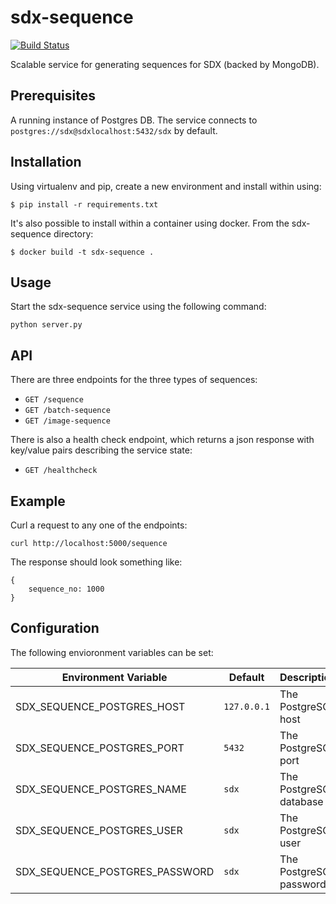 # sdx-sequence

[![Build Status](https://travis-ci.org/ONSdigital/sdx-sequence.svg?branch=master)](https://travis-ci.org/ONSdigital/sdx-sequence)

Scalable service for generating sequences for SDX (backed by MongoDB).

## Prerequisites

A running instance of Postgres DB. The service connects to `postgres://sdx@sdxlocalhost:5432/sdx` by default.


## Installation

Using virtualenv and pip, create a new environment and install within using:

    $ pip install -r requirements.txt

It's also possible to install within a container using docker. From the sdx-sequence directory:

    $ docker build -t sdx-sequence .

## Usage

Start the sdx-sequence service using the following command:

    python server.py

## API

There are three endpoints for the three types of sequences:
 * `GET /sequence`
 * `GET /batch-sequence`
 * `GET /image-sequence`

There is also a health check endpoint, which returns a json response with key/value pairs describing the service state:
 * `GET /healthcheck`

## Example

Curl a request to any one of the endpoints:
```
curl http://localhost:5000/sequence
```

The response should look something like:
```
{
    sequence_no: 1000
}
```

## Configuration

The following envioronment variables can be set:

| Environment Variable           | Default                               | Description
|--------------------------------|---------------------------------------|----------------
| SDX_SEQUENCE_POSTGRES_HOST     | `127.0.0.1`                           | The PostgreSQL host
| SDX_SEQUENCE_POSTGRES_PORT     | `5432`                                | The PostgreSQL port
| SDX_SEQUENCE_POSTGRES_NAME     | `sdx`                                 | The PostgreSQL database
| SDX_SEQUENCE_POSTGRES_USER     | `sdx`                                 | The PostgreSQL user
| SDX_SEQUENCE_POSTGRES_PASSWORD | `sdx`                                 | The PostgreSQL password

